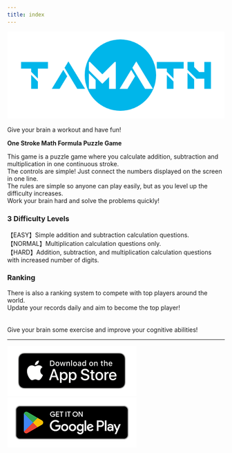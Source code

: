 ```yaml
---
title: index
---
```


![top banner](img_app_logo.png)

Give your brain a workout and have fun!

<b>One Stroke Math Formula Puzzle Game</b>

This game is a puzzle game where you calculate addition, subtraction and multiplication in one continuous stroke.<br>
The controls are simple! Just connect the numbers displayed on the screen in one line.<br>
The rules are simple so anyone can play easily, but as you level up the difficulty increases.<br>
Work your brain hard and solve the problems quickly!<br>

<h3>3 Difficulty Levels</h3>
【EASY】Simple addition and subtraction calculation questions.<br>
【NORMAL】Multiplication calculation questions only.<br>
【HARD】Addition, subtraction, and multiplication calculation questions with increased number of digits.<br>

<h3>Ranking</h3>
There is also a ranking system to compete with top players around the world.<br>
Update your records daily and aim to become the top player!
<br><br><br>
Give your brain some exercise and improve your cognitive abilities!

-------

[![App store link](img_appstore_banner.en.png#imgleft)](https://itunes.apple.com/us/app/id6468984358?mt=8)[![Google Play link](img_google-play-badge.en.png#imgleft)](https://play.google.com/store/apps/details?id=jp.hyoromo.tamath)
<div class="clear clear_box"></div>
